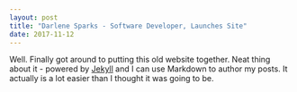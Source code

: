 ```yaml
---
layout: post
title: "Darlene Sparks - Software Developer, Launches Site"
date: 2017-11-12
---
```


Well. Finally got around to putting this old website together. Neat thing about it - powered by [Jekyll](http://jekyllrb.com) and I can use Markdown to author my posts. It actually is a lot easier than I thought it was going to be.
